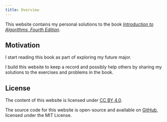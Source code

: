 ```yaml
---
title: Overview
---
```


This website contains my personal solutions to the book [*Introduction to Algorithms, Fourth Edition*](https://mitpress.mit.edu/9780262046305/introduction-to-algorithms/).

## Motivation

I start reading this book as part of exploring my future major. 

I build this website to keep a record and possibly help others by sharing my solutions to the exercises and problems in the book.

## License

The content of this website is licensed under [CC BY 4.0](https://creativecommons.org/licenses/by/4.0/).

The source code for this website is open-source and available on [GitHub](https://github.com/krishukr/clrs4e), licensed under the MIT License.